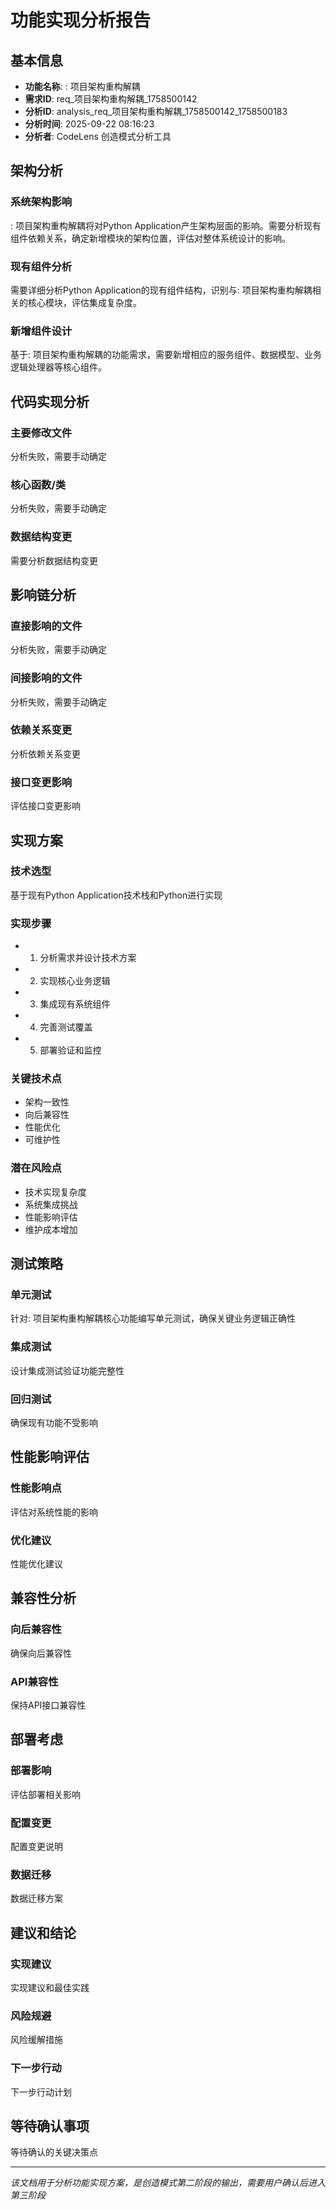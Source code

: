 # 功能实现分析报告

## 基本信息
- **功能名称**: : 项目架构重构解耦
- **需求ID**: req_项目架构重构解耦_1758500142
- **分析ID**: analysis_req_项目架构重构解耦_1758500142_1758500183
- **分析时间**: 2025-09-22 08:16:23
- **分析者**: CodeLens 创造模式分析工具

## 架构分析

### 系统架构影响
: 项目架构重构解耦将对Python Application产生架构层面的影响。需要分析现有组件依赖关系，确定新增模块的架构位置，评估对整体系统设计的影响。

### 现有组件分析
需要详细分析Python Application的现有组件结构，识别与: 项目架构重构解耦相关的核心模块，评估集成复杂度。

### 新增组件设计
基于: 项目架构重构解耦的功能需求，需要新增相应的服务组件、数据模型、业务逻辑处理器等核心组件。

## 代码实现分析

### 主要修改文件
分析失败，需要手动确定

### 核心函数/类
分析失败，需要手动确定

### 数据结构变更
需要分析数据结构变更

## 影响链分析

### 直接影响的文件
分析失败，需要手动确定

### 间接影响的文件
分析失败，需要手动确定

### 依赖关系变更
分析依赖关系变更

### 接口变更影响
评估接口变更影响

## 实现方案

### 技术选型
基于现有Python Application技术栈和Python进行实现

### 实现步骤
- 1. 分析需求并设计技术方案
- 2. 实现核心业务逻辑
- 3. 集成现有系统组件
- 4. 完善测试覆盖
- 5. 部署验证和监控

### 关键技术点
- 架构一致性
- 向后兼容性
- 性能优化
- 可维护性

### 潜在风险点
- 技术实现复杂度
- 系统集成挑战
- 性能影响评估
- 维护成本增加

## 测试策略

### 单元测试
针对: 项目架构重构解耦核心功能编写单元测试，确保关键业务逻辑正确性

### 集成测试
设计集成测试验证功能完整性

### 回归测试
确保现有功能不受影响

## 性能影响评估

### 性能影响点
评估对系统性能的影响

### 优化建议
性能优化建议

## 兼容性分析

### 向后兼容性
确保向后兼容性

### API兼容性
保持API接口兼容性

## 部署考虑

### 部署影响
评估部署相关影响

### 配置变更
配置变更说明

### 数据迁移
数据迁移方案

## 建议和结论

### 实现建议
实现建议和最佳实践

### 风险规避
风险缓解措施

### 下一步行动
下一步行动计划

## 等待确认事项
等待确认的关键决策点

---
*该文档用于分析功能实现方案，是创造模式第二阶段的输出，需要用户确认后进入第三阶段*
